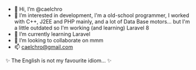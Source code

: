 - 👋 Hi, I’m @caelchro
- 👀 I’m interested in development, I'm a old-school programmer, I worked with C++, J2EE and PHP mainly, and a lot of Data Base motors... but I'm a little outdated so I'm working (and learning) Laravel 8
- 🌱 I’m currently learning Laravel
- 💞️ I’m looking to collaborate on mmm
- 📫 caelchro@gmail.com

✨ The English is not my favourite idiom... ✨
<!---
caelchro/caelchro is a ✨ special ✨ repository because its `README.md` (this file) appears on your GitHub profile.
You can click the Preview link to take a look at your changes.
--->

